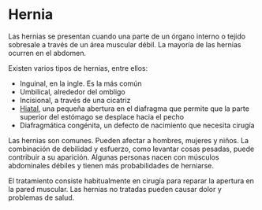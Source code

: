 Hernia
======


Las hernias se presentan cuando una parte de un órgano interno o tejido sobresale a través de un área muscular débil. La mayoría de las hernias ocurren en el abdomen. 


Existen varios tipos de hernias, entre ellos:

* Inguinal, en la ingle. Es la más común
* Umbilical, alrededor del ombligo
* Incisional, a través de una cicatriz
* [Hiatal](https://medlineplus.gov/spanish/hiatalhernia.html), una pequeña abertura en el diafragma que permite que la parte superior del estómago se desplace hacia el pecho
* Diafragmática congénita, un defecto de nacimiento que necesita cirugía


Las hernias son comunes. Pueden afectar a hombres, mujeres y niños. La combinación de debilidad y esfuerzo, como levantar cosas pesadas, puede contribuir a su aparición. Algunas personas nacen con músculos abdominales débiles y tienen más probabilidades de herniarse. 


El tratamiento consiste habitualmente en cirugía para reparar la apertura en la pared muscular. Las hernias no tratadas pueden causar dolor y problemas de salud. 


